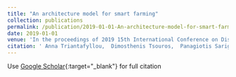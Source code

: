 ```yaml
---
title: "An architecture model for smart farming"
collection: publications
permalink: /publication/2019-01-01-An-architecture-model-for-smart-farming
date: 2019-01-01
venue: 'In the proceedings of 2019 15th International Conference on Distributed Computing in Sensor Systems (DCOSS)'
citation: ' Anna Triantafyllou,  Dimosthenis Tsouros,  Panagiotis Sarigiannidis,  Stamatia Bibi, &quot;An architecture model for smart farming.&quot; In the proceedings of 2019 15th International Conference on Distributed Computing in Sensor Systems (DCOSS), 2019.'
---
```

Use [Google Scholar](https://scholar.google.com/scholar?q=An+architecture+model+for+smart+farming){:target="_blank"} for full citation